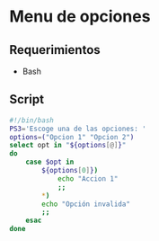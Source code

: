 # Menu de opciones

## Requerimientos
- Bash

## Script

```bash
#!/bin/bash
PS3='Escoge una de las opciones: '
options=("Opcion 1" "Opcion 2")
select opt in "${options[@]}"
do
    case $opt in
        ${options[0]})
            echo "Accion 1"
            ;;
        *) 
	    echo "Opción invalida"
	    ;;
    esac
done
```